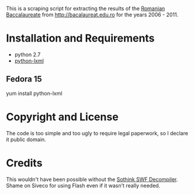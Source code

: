 This is a scraping script for extracting the results of the
[Romanian Baccalaureate][1] from http://bacalaureat.edu.ro for the years
2006 - 2011.

[1]: http://en.wikipedia.org/wiki/Romanian_Baccalaureate

Installation and Requirements
=============================

 - python 2.7
 - [python-lxml](http://lxml.de/)

Fedora 15
---------

yum install python-lxml


Copyright and License
=====================

The code is too simple and too ugly to require legal paperwork, so I declare
it public domain.


Credits
=======

This wouldn't have been possible without the [Sothink SWF Decompiler][2]. Shame
on Siveco for using Flash even if it wasn't really needed.

[2]: http://www.sothink.com/product/flashdecompiler/
